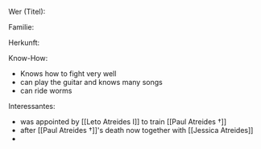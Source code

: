 Wer (Titel):

Familie:

Herkunft:

Know-How: 
- Knows how to fight very well 
- can play the guitar and knows many songs 
- can ride worms 

Interessantes:
- was appointed by [[Leto Atreides I]] to train [[Paul Atreides †]]
- after [[Paul Atreides †]]'s death now together with [[Jessica Atreides]]
- 